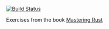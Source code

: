 [![Build Status](https://travis-ci.org/julioolvr/mastering-rust.svg?branch=master)](https://travis-ci.org/julioolvr/mastering-rust)

Exercises from the book [Mastering Rust](https://www.amazon.com/Mastering-Rust-Vesa-Kaihlavirta-ebook/dp/B01ITHIT6M/ref=sr_1_1?ie=UTF8&qid=1497921027&sr=8-1&keywords=mastering+rust)